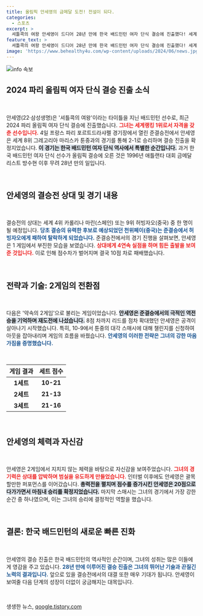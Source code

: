 ```yaml
---
title: 올림픽 안세영의 금메달 도전! 전설이 되다.
categories:
  - 스포츠
excerpt: >
  셔틀콕의 여왕 안세영이 드디어 28년 만에 한국 배드민턴 여자 단식 결승에 진출했다! 세계 1위의 그녀는 준결승에서 인도네시아의 강적을 꺾고, 이제 파리 올림픽 금메달에 도전한다. 누가 그녀의 길을 막을 것인가?
feature_text: >
  셔틀콕의 여왕 안세영이 드디어 28년 만에 한국 배드민턴 여자 단식 결승에 진출했다! 세계 1위의 그녀는 준결승에서 인도네시아의 강적을 꺾고, 이제 파리 올림픽 금메달에 도전한다. 누가 그녀의 길을 막을 것인가?
image: 'https://www.behealthy4u.com/wp-content/uploads/2024/06/news.jpg'
---
```


<p><img src="https://www.behealthy4u.com/wp-content/uploads/2024/06/news.jpg" alt="info 속보" /></p>

<h2 data-ke-size="size26">2024 파리 올림픽 여자 단식 결승 진출 소식</h2>

<p data-ke-size="size16">&nbsp;</p>

<p>안세영(22·삼성생명)은 '셔틀콕의 여왕'이라는 타이틀을 지닌 배드민턴 선수로, 최근 2024 파리 올림픽 여자 단식 결승에 진출했습니다. <b><span style="color: #ee2323;">그녀는 세계랭킹 1위로서 자격을 갖춘 선수입니다.</span></b> 4일 프랑스 파리 포르트드라샤펠 경기장에서 열린 준결승전에서 안세영은 세계 8위 그레고리아 마리스카 툰중과의 경기를 통해 2-1로 승리하며 결승 진출을 확정지었습니다. <b><span style="background-color: #21538527;">이 경기는 한국 배드민턴 여자 단식 역사에서 특별한 순간입니다.</span></b> 과거 한국 배드민턴 여자 단식 선수가 올림픽 결승에 오른 것은 1996년 애틀랜타 대회 금메달리스트 방수현 이후 무려 28년 만의 일입니다. </p>

<p data-ke-size="size16">&nbsp;</p>

<h2 data-ke-size="size26">안세영의 결승전 상대 및 경기 내용</h2>

<p data-ke-size="size16">&nbsp;</p>

<p>결승전의 상대는 세계 4위 카롤리나 마린(스페인) 또는 9위 허빙자오(중국) 중 한 명이 될 예정입니다. <b><span style="color: #1a5490;">당초 결승의 유력한 후보로 예상되었던 천위페이(중국)는 준결승에서 허빙자오에게 패하여 탈락하게 되었습니다.</span></b> 준결승전에서의 경기 진행을 살펴보면, 안세영은 1 게임에서 부진한 모습을 보였습니다. <b><span style="color: #ee2323;">상대에게 4연속 실점을 하며 힘든 출발을 보여준 것입니다.</span></b> 이로 인해 점수차가 벌어지며 결국 10점 차로 패배했습니다.</p>

<p data-ke-size="size16">&nbsp;</p>

<h2 data-ke-size="size26">전략과 기술: 2게임의 전환점</h2>

<p data-ke-size="size16">&nbsp;</p>

<p>다음은 '약속의 2게임'으로 불리는 게임이었습니다. <b><span style="background-color: #21538527;">안세영은 준결승에서의 극적인 역전승을 기억하며 재도전에 나섰습니다.</span></b> 8점 차까지 리드를 점차 확대했던 안세영은 공격이 살아나기 시작했습니다. 특히, 10-9에서 툰중의 대각 스매시에 대해 챌린지를 신청하여 아웃을 잡아내리며 게임의 흐름을 바꿨습니다. <b><span style="color: #1a5490;">안세영의 이러한 전략은 그녀의 강한 마음가짐을 증명했습니다.</span></b></p>

<p data-ke-size="size16">&nbsp;</p>

<table>
    <thead>
        <tr>
            <th style="text-align: center; height: 30px;"><b>게임 결과</b></th>
            <th style="text-align: center; height: 30px;"><b>세트 점수</b></th>
        </tr>
    </thead>
    <tbody>
        <tr>
            <td style="text-align: center; height: 17px;"><b>1세트</b></td>
            <td style="text-align: center; height: 17px;"><b>10-21</b></td>
        </tr>
        <tr>
            <td style="text-align: center; height: 17px;"><b>2세트</b></td>
            <td style="text-align: center; height: 17px;"><b>21-13</b></td>
        </tr>
        <tr>
            <td style="text-align: center; height: 17px;"><b>3세트</b></td>
            <td style="text-align: center; height: 17px;"><b>21-16</b></td>
        </tr>
    </tbody>
</table>

<p data-ke-size="size16">&nbsp;</p>

<h2 data-ke-size="size26">안세영의 체력과 자신감</h2>

<p data-ke-size="size16">&nbsp;</p>

<p>안세영은 2게임에서 지치지 않는 체력을 바탕으로 자신감을 보여주었습니다. <b><span style="color: #ee2323;">그녀의 경기력은 상대를 압박하며 범실을 유도하게 만들었습니다.</span></b> 인터벌 이후에도 안세영은 괄목할만한 퍼포먼스를 이어갔습니다. <b><span style="background-color: #21538527;">총력전을 펼치며 점수를 증가시킨 안세영은 20점으로 다가가면서 마침내 승리를 확정지었습니다.</span></b> 마지막 스매시는 그녀의 경기에서 가장 강한 순간 중 하나였으며, 이는 그녀의 승리에 결정적인 역할을 했습니다.</p>

<p data-ke-size="size16">&nbsp;</p>

<h2 data-ke-size="size26">결론: 한국 배드민턴의 새로운 빠른 진화</h2>

<p data-ke-size="size16">&nbsp;</p>

<p>안세영의 결승 진출은 한국 배드민턴의 역사적인 순간이며, 그녀의 성취는 많은 이들에게 영감을 주고 있습니다. <b><span style="color: #1a5490;">28년 만에 이루어진 결승 진출은 그녀의 뛰어난 기술과 끈질긴 노력의 결과입니다.</span></b> 앞으로 있을 결승전에서의 대결 또한 매우 기대가 됩니다. 안세영이 보여줄 다음 단계의 성장이 더없이 궁금해지는 대목입니다.</p>

<p data-ke-size="size16">&nbsp;</p>
생생한 뉴스, <a href="https://qoogle.tistory.com" rel="dofollow">qoogle.tistory.com</a>


